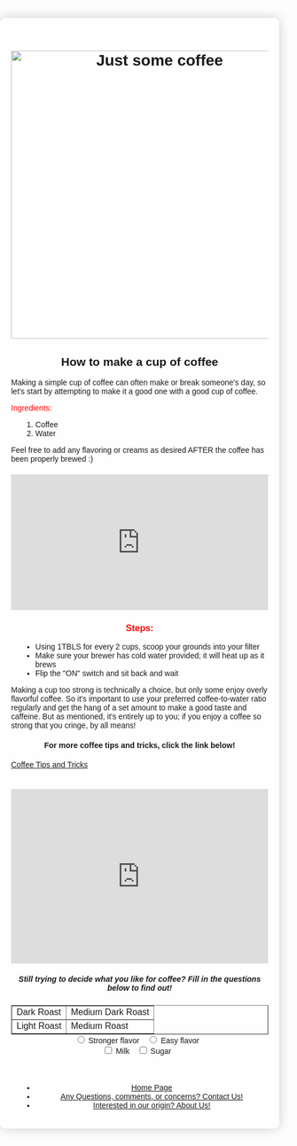 <html lang="en">
<head>
    <meta charset="UTF-8">
    <meta name="viewport" content="width=device-width, initial-scale=1.0">
    <title>Coffee Making Guide</title>
    <style>
        body {
            font-family: Arial, sans-serif;
            background-image: url('https://libreshot.com/wp-content/uploads/2016/03/coffee-beans-861x631.jpg');
            background-size: cover;
            background-repeat: no-repeat;
            margin: 0;
            padding: 0;
        }
        .container {
            max-width: 800px;
            margin: 50px auto;
            padding: 20px;
            background-color: rgba(255, 255, 255, 0.8);
            border-radius: 10px;
            box-shadow: 0 0 20px rgba(0, 0, 0, 0.2);
        }
        h1, h2, h3, h4, h5, h6 {
            text-align: center;
        }
        .highlight {
            color: red;
        }
        iframe, table {
            margin: 20px auto;
            display: block;
        }
        ul, ol {
            margin-left: 20px;
        }
        form {
            text-align: center;
        }
        form label {
            margin-right: 10px;
        }
        .footer {
            text-align: center;
            margin-top: 50px;
        }
    </style>
</head>
<body>
    <div class="container">
        <h1><img src="https://i.imgur.com/YqRcG4M.jpg" alt="Just some coffee" style="width:520px"></h1>
        <h2>How to make a cup of coffee</h2>
        <p>Making a simple cup of coffee can often make or break someone's day, so let's start by attempting to make it a good one with a good cup of coffee.</p>
        <p><span class="highlight">Ingredients:</span></p>
        <ol>
            <li>Coffee</li>
            <li>Water</li>
        </ol>
        <p>Feel free to add any flavoring or creams as desired AFTER the coffee has been properly brewed :)</p>
        <iframe frameborder="0" scrolling="no" src="https://freesound.org/embed/sound/iframe/552401/simple/large/" width="100%" height="245"></iframe>
        <h3><span class="highlight">Steps:</span></h3>
        <ul>
            <li>Using 1TBLS for every 2 cups, scoop your grounds into your filter</li>
            <li>Make sure your brewer has cold water provided; it will heat up as it brews</li>
            <li>Flip the "ON" switch and sit back and wait</li>
        </ul>
        <p>Making a cup too strong is technically a choice, but only some enjoy overly flavorful coffee. So it's important to use your preferred coffee-to-water ratio regularly and get the hang of a set amount to make a good taste and caffeine. But as mentioned, it's entirely up to you; if you enjoy a coffee so strong that you cringe, by all means!</p>
        <h4>For more coffee tips and tricks, click the link below!</h4>
        <a href="https://www.caffeluxxe.com/blogs/news/11-tips-for-brewing-better-coffee-at-home" target="_blank">Coffee Tips and Tricks</a>
        <br><br>
        <iframe width="100%" height="315" src="https://www.youtube.com/embed/fYSnS69a5R0?si=V37nK4hPww7QsNbz" title="YouTube video player" frameborder="0" allow="accelerometer; autoplay; clipboard-write; encrypted-media; gyroscope; picture-in-picture; web-share" allowfullscreen></iframe>
        <h5>Still trying to decide what you like for coffee? Fill in the questions below to find out!</h5>
        <table border="1" style="margin: 0 auto;">
            <tr>
                <td>Dark Roast</td>
                <td>Medium Dark Roast</td>
            </tr>
            <tr>
                <td>Light Roast</td>
                <td>Medium Roast</td>
            </tr>
        </table>
        <form>
            <input type="radio" id="option1" name="option" value="option1">
            <label for="option1">Stronger flavor</label>
            <input type="radio" id="option2" name="coffee" value="flavor">
            <label for="option2">Easy flavor</label><br>
            <input type="checkbox" id="checkbox1" name="checkbox1" value="checkbox1">
            <label for="checkbox1">Milk</label>
            <input type="checkbox" id="checkbox2" name="checkbox2" value="checkbox2">
            <label for="checkbox2">Sugar</label><br>
        </form>
        <ul class="footer">
            <li><a href="https://kenzie-nice.github.io/Kenzie_Nice.github.io/">Home Page</a></li>
            <li><a href="https://kenzie-nice.github.io/Week5.github.io/">Any Questions, comments, or concerns? Contact Us!</a></li>
            <li><a href="https://kenzie-nice.github.io/About_us.io/">Interested in our origin? About Us!</a></li>
        </ul>
    </div>
</body>
</html>
